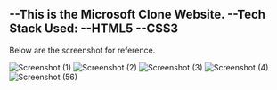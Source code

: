 --This is the Microsoft Clone Website.
--Tech Stack Used:
--HTML5
--CSS3
--

Below are the screenshot for reference.

![Screenshot (1)](https://github.com/akdwivedi-explorer/Microsoft-Clone/assets/148251314/3618ac0a-0051-4ae2-b5af-b55d94b419b9)
![Screenshot (2)](https://github.com/akdwivedi-explorer/Microsoft-Clone/assets/148251314/7851d338-a135-4864-9121-525df54f8c85)
![Screenshot (3)](https://github.com/akdwivedi-explorer/Microsoft-Clone/assets/148251314/1d4d851c-c8b5-453e-8fe2-0a9f3a868268)
![Screenshot (4)](https://github.com/akdwivedi-explorer/Microsoft-Clone/assets/148251314/84a75464-7849-48b2-b898-7cfeba857732)
![Screenshot (56)](https://github.com/akdwivedi-explorer/Microsoft-Clone/assets/148251314/29188bc7-0c28-4052-8362-63b487a98fbe)




